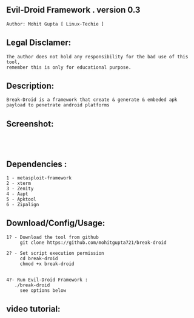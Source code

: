 ## Evil-Droid Framework . version 0.3 
    Author: Mohit Gupta [ Linux-Techie ]

## Legal Disclamer:
    The author does not hold any responsibility for the bad use of this tool,
    remember this is only for educational purpose.

## Description:
    Break-Droid is a framework that create & generate & embeded apk payload to penetrate android platforms
 
## Screenshot:
<br /><br />

## Dependencies :
    1 - metasploit-framework
	2 - xterm
	3 - Zenity
	4 - Aapt
	5 - Apktool
	6 - Zipalign

## Download/Config/Usage:
    1? - Download the tool from github
         git clone https://github.com/mohitgupta721/break-droid

    2? - Set script execution permission
         cd break-droid
         chmod +x break-droid


    4?- Run Evil-Droid Framework :
       ./break-droid
         see options below	   
      

## video tutorial: 

